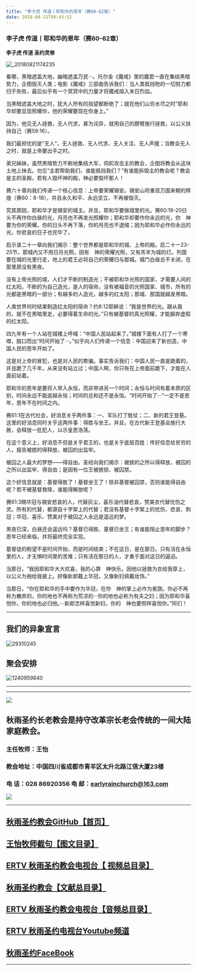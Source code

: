 ```yaml
---
title: "李子虎 传道丨耶和华的恩年（赛60-62章）"
date: 2018-08-21T09:43:52
---
```


### 李子虎 传道丨耶和华的恩年（赛60-62章）

**李子虎 传道  圣约灵修**

![_20180821174235](https://user-images.githubusercontent.com/37917810/44394391-aef15200-a569-11e8-85ed-748a83df7a11.jpg)

看哪，黑暗遮盖大地，幽暗遮盖万民···。托尔金《魔戒》里的魔君一直在集结黑暗势力，企图毁灭人类；电影《魔戒》三部曲告诉我们：当人类抵挡牠的一切努力都归于失败，最后似乎有一个冥冥中的力量才将魔戒熔入末日烈焰。
 
当黑暗遮盖大地之时，犹大人所有的指望都断绝了；就在他们山穷水尽之时“耶和华却要显现照耀你，他的荣耀要现在你身上。”
 
因为，他见无人拯救，无人代求，甚为诧异，就用自己的膀臂施行拯救，以公义扶持自己（赛59:16）。
 
我们最担忧的是“无人”，无人拯救、无人代求、无人关注、无人声援；当教会无人之时，就是上帝要出手之时。
 
弟兄姊妹，虽然黑暗势力不断地集结大军，伺机攻击主的教会，企图将教会从这块土地上抹去。勿忘“主若帮助我们，谁能抵挡我们？”有谁能拆毁主的教会呢？教会是主的圣殿，若有人毁坏神的殿，神必要毁坏那人！
 
赛六十章向我们传递一个核心信息：上帝要荣耀锡安。锡安山将重现万国来朝的辉煌（赛60：8-18），并且永久和平、永远坚立、不再被毁灭。
 
究其原因，耶和华才是锡安的城主。并且，耶和华要做城里的光。赛60:19-20日头不再作你白昼的光，月亮也不再发光照耀你；耶和华却要作你永远的光，你　神要为你的荣耀。你的日头不再下落，你的月亮也不退缩；因为耶和华必作你永远的光，你悲哀的日子也完毕了。
 
启示录二十一章向我们揭示：整个世界都是耶和华的城、上帝的殿。启二十一23-25节，那城内又不用日月光照，因有　神的荣耀光照，又有羔羊为城的灯。列国要在城的光里行走，地上的君王必将自己的荣耀归与那城。城门白昼总不关闭，在那里原没有黑夜。
 
没有上帝光照的城，人们才不断的制造光；不被耶和华光照的国家，才需要人间的红太阳。不断的为自己造光，是人的宿命。没有被福音的光照国家、城市，所有的光都是黑暗的一部分；有越多的人造光，越多的红太阳；那城、那国就越发黑暗。
 
人类世界何时结束制造红太阳的宿命？约8:12耶稣说：“我是世界的光。跟从我的，就不在黑暗里走，必要得着生命的光。”只有被基督的真光照耀，才能摒弃虚假的红太阳。
 
四九年有一个人站在城楼上呼喊：“中国人民站起来了。”城楼下面有人打了一个寒噤，脱口而出“时间开始了···。”似乎向人们传递一个信息：中国迎来了新创造，中国人民的恩年开始了。
 
这是对上帝的冒犯，也是对人民的欺骗。事实告诉我们：中国人民一直是跪着的，并且跪了几千年，从来没有站立过；中国人啊，你只有在上帝面前跪下，才能在人面前站着。
 
耶和华的恩年是要将人带入永恒，而非带进另一个时间；永恒与时间有着本质的区别，时间永远不能逾越永恒；时间的总和还不是永恒。“时间开始了···”一定不是恩年，恩年不在时间之内。
 
赛61:1在古代社会，好消息关乎两件事：一、军队打了胜仗；二、新的君王登基。这里的好消息同时关乎这两件事：得胜与坐王。并且，在古代新王登基会施行大赦，会释放一批犯人，以示皇恩浩荡。
 
在这个意义上，好消息不但是关乎君王的，也是关乎底层百姓：传好信息给贫穷的人，报告被掳的得释放，被囚的出监牢。
 
被囚之人最大的梦想——得自由。圣经向我们揭示：被掳的之所以得释放，被囚的之所以出监牢、得自由；是因有一位王被掳掠、被囚禁。
 
这个好信息就是：基督得胜了！基督坐王了！除非基督被囚禁，否则谁能得自由呢？若不被基督救赎，谁能得解放呢？
 
赛61:3赐华冠与锡安悲哀的人，代替灰尘，喜乐油代替悲哀，赞美衣代替忧伤之灵。所有的代替，都源自十字架上的代替；若没有基督十字架上的忧伤、悲哀、荆冠；华冠、喜乐、赞美对于被囚之人永远是遥远的梦。
 
黑夜已深，白昼还会遥远吗？基督已得胜、基督已坐王；有谁能阻止恩年的脚步？恩年已经来临，并将最终完全实现。
 
基督徒的盼望不是时间开始，而是时间结束；不在这日，是在那日。只有活在永恒里的人，才无惧时间里的苦难；只有活在那日的人，才勇于面对这日的逼迫。
 
当那日，“我因耶和华大大欢喜，我的心靠　神快乐。因他以拯救为衣给我穿上，以公义为袍给我披上。好像新郎戴上华冠，又像新妇佩戴妆饰。”
 
当那日，“你在耶和华的手中要作为华冠，在你　神的掌上必作为冕旒。你必不再称为撇弃的，你的地也不再称为荒凉的···你的地也必称为有夫之妇；因为耶和华喜悦你，你的地也必归他。···新郎怎样喜悦新妇，你的　神也要照样喜悦你。”阿们！


------------------------------------------------------------------------------------------------------------
## 我们的异象宣言


![29310245](https://user-images.githubusercontent.com/37917810/40770705-0e303450-64ee-11e8-8a68-01700194500a.jpg)


## 聚会安排 


![1240959840](https://user-images.githubusercontent.com/37917810/40770738-27f07d3c-64ee-11e8-960f-42a2758933a3.jpg)


------------------------------------------------------------------------------------------------------------
------------------------------------------------------------------------------------------------------------
<img src="http://ww1.sinaimg.cn/large/00763B6bgy1fpvojilplcj308008074j.jpg"/>



## 秋雨圣约长老教会是持守改革宗长老会传统的一间大陆家庭教会。 

###  主任牧师：王怡 
### 教会地址：中国四川省成都市青羊区太升北路江信大厦23楼
###  电        话：028 86920356           电        邮：earlyrainchurch@163.com
<img src="http://ww1.sinaimg.cn/large/00763B6bly1fq11ea2huhg304201qgm0.gif"/>


------------------------------------------------------------------------------------------------------------

## [秋雨圣约教会GitHub【首页】](https://github.com/chengduqiuyu/-/issues)

## [王怡牧师截句【图文目录】](https://github.com/chengduqiuyu/-/issues/31)

## [ERTV 秋雨圣约教会电视台【 视频总目录】](https://github.com/chengduqiuyu/-/issues/16)

## [秋雨圣约教会【文献总目录】](https://github.com/chengduqiuyu/-/issues/15)

## [ERTV 秋雨圣约教会电视台【音频总目录】](https://github.com/chengduqiuyu/-/issues/13)

##  [ERTV 秋雨圣约电视台Youtube频道](https://www.youtube.com/channel/UCn7IF7YEKrgKi0LaCsX8YCg/about)

## [秋雨圣约FaceBook](https://www.facebook.com/church.earlyraincovenant)
------------------------------------------------------------------------------------------------------------


